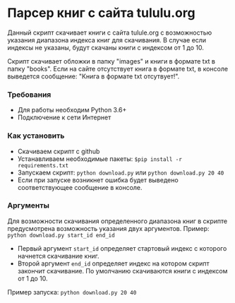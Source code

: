 # Парсер книг с сайта tululu.org
Данный скрипт скачивает книги с сайта tulule.org с возможностью указания диапазона индекса книг для скачивания.
В случае если индексы не указаны, будут скачаны книги с индексом от 1 до 10. 

Скрипт скачивает обложки в папку "images" и книги в формате txt в папку "books". 
Если на сайте отсутствует книга в формате txt, в консоле выведется сообщение: "Книга в формате txt отсутвует!".

### Требования
- Для работы необходим Python 3.6+
- Подключение к сети Интернет

### Как установить
- Скачиваем скрипт с github
- Устанавливаем необходимые пакеты: ```$pip install -r requirements.txt```
- Запускаем скрипт:  ```python download.py``` или ```python download.py 20 40```
- Если при запуске возникнет ошибка будет выведено соответствующее сообщение в консоле.

### Аргументы
Для возможности скачивания определенного диапазона книг в скрипте предусмотрена возможность указания двух аргументов.
Пример: ```python download.py start_id end_id```
- Первый аргумент ```start_id``` определяет стартовый индекс с которого начнется скачивание книг.
- Второй аргумент ```end_id``` определяет индекс на котором скрипт закончит скачивание.
По умолчанию скачиваются книги с индексом от 1 до 10.

Пример запуска: ```python download.py 20 40```

